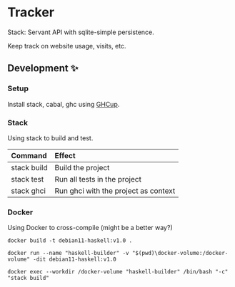 # Tracker

Stack: Servant API with sqlite-simple persistence.

Keep track on website usage, visits, etc.

## Development :sparkles:

### Setup

Install stack, cabal, ghc using [GHCup](https://www.haskell.org/ghcup/).

### Stack

Using stack to build and test.

| Command     | Effect                               |
| :---------- | :----------------------------------- |
| stack build | Build the project                    |
| stack test  | Run all tests in the project         |
| stack ghci  | Run ghci with the project as context |

### Docker

Using Docker to cross-compile (might be a better way?)

`docker build -t debian11-haskell:v1.0 .`

`docker run --name "haskell-builder" -v "$(pwd)\docker-volume:/docker-volume" -dit debian11-haskell:v1.0`

`docker exec --workdir /docker-volume "haskell-builder" /bin/bash "-c" "stack build"`
